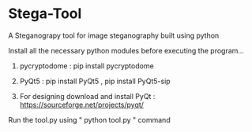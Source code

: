 # Stega-Tool
A Steganograpy tool for image steganography built using python


Install all the necessary python modules before executing the program...

1. pycryptodome :
	pip install pycryptodome

2. PyQt5 :
	pip install PyQt5 , 
	pip install PyQt5-sip

3. For designing download and install PyQt :
	https://sourceforge.net/projects/pyqt/



Run the tool.py using " python tool.py " command
